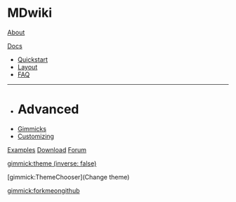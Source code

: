 # MDwiki

[About](index.md)

[Docs]()

  * [Quickstart](quickstart.md)
  * [Layout](layout.md)
  * [FAQ](faq.md)
  - - - -
  * # Advanced
  * [Gimmicks](gimmicks.md)
  * [Customizing](customizing.md)

[Examples](examples.md)
[Download](download.md)
[Forum](forum.md)


[gimmick:theme (inverse: false)](flatly)

[gimmick:ThemeChooser](Change theme)

[gimmick:forkmeongithub](http://github.com/Dynalon/mdwiki/)

<!-- counter pixel for counting visitors -->
<img src="http://stats.markdown.io/mdwiki_info.gif" style="display:none;"/>
